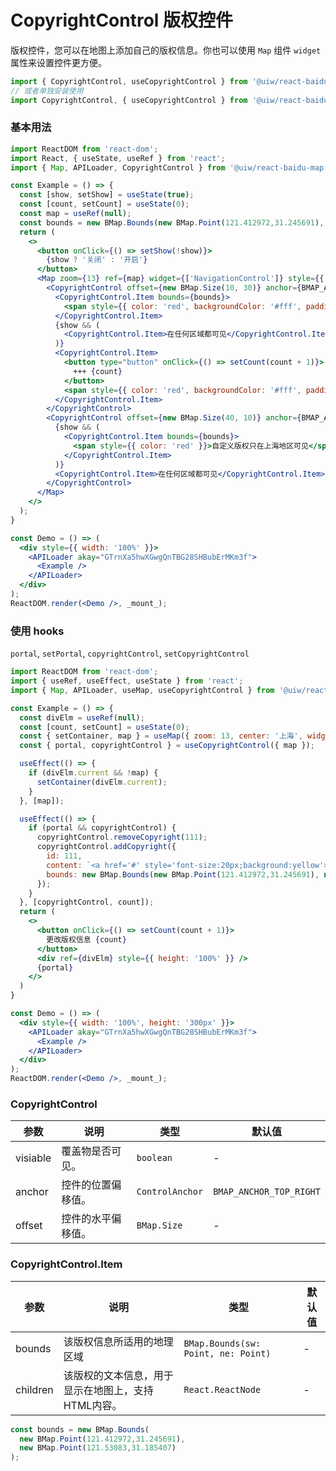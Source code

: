 CopyrightControl 版权控件
===

版权控件，您可以在地图上添加自己的版权信息。你也可以使用 `Map` 组件 `widget` 属性来设置控件更方便。

```jsx
import { CopyrightControl, useCopyrightControl } from '@uiw/react-baidu-map';
// 或者单独安装使用
import CopyrightControl, { useCopyrightControl } from '@uiw/react-baidu-map-copyright-control';
```

### 基本用法

<!--rehype:bgWhite=true&codeSandbox=true&codePen=true-->
```jsx
import ReactDOM from 'react-dom';
import React, { useState, useRef } from 'react';
import { Map, APILoader, CopyrightControl } from '@uiw/react-baidu-map';

const Example = () => {
  const [show, setShow] = useState(true);
  const [count, setCount] = useState(0);
  const map = useRef(null);
  const bounds = new BMap.Bounds(new BMap.Point(121.412972,31.245691), new BMap.Point(121.53083,31.185407));
  return (
    <>
      <button onClick={() => setShow(!show)}>
        {show ? '关闭' : '开启'}
      </button>
      <Map zoom={13} ref={map} widget={['NavigationControl']} style={{ height: 350 }}>
        <CopyrightControl offset={new BMap.Size(10, 30)} anchor={BMAP_ANCHOR_TOP_RIGHT}>
          <CopyrightControl.Item bounds={bounds}>
            <span style={{ color: 'red', backgroundColor: '#fff', padding: 3 }}>自定义版权只在上海地区可见</span>
          </CopyrightControl.Item>
          {show && (
            <CopyrightControl.Item>在任何区域都可见</CopyrightControl.Item>
          )}
          <CopyrightControl.Item>
            <button type="button" onClick={() => setCount(count + 1)}>
              +++ {count}
            </button>
            <span style={{ color: 'red', backgroundColor: '#fff', padding: 3 }}>在任何区域都可见</span>
          </CopyrightControl.Item>
        </CopyrightControl>
        <CopyrightControl offset={new BMap.Size(40, 10)} anchor={BMAP_ANCHOR_BOTTOM_RIGHT}>
          {show && (
            <CopyrightControl.Item bounds={bounds}>
              <span style={{ color: 'red' }}>自定义版权只在上海地区可见</span>
            </CopyrightControl.Item>
          )}
          <CopyrightControl.Item>在任何区域都可见</CopyrightControl.Item>
        </CopyrightControl>
      </Map>
    </>
  );
}

const Demo = () => (
  <div style={{ width: '100%' }}>
    <APILoader akay="GTrnXa5hwXGwgQnTBG28SHBubErMKm3f">
      <Example />
    </APILoader>
  </div>
);
ReactDOM.render(<Demo />, _mount_);
```

### 使用 hooks

`portal`, `setPortal`, `copyrightControl`, `setCopyrightControl`

<!--rehype:bgWhite=true&codeSandbox=true&codePen=true-->
```jsx
import ReactDOM from 'react-dom';
import { useRef, useEffect, useState } from 'react';
import { Map, APILoader, useMap, useCopyrightControl } from '@uiw/react-baidu-map';

const Example = () => {
  const divElm = useRef(null);
  const [count, setCount] = useState(0);
  const { setContainer, map } = useMap({ zoom: 13, center: '上海', widget: ['NavigationControl'] });
  const { portal, copyrightControl } = useCopyrightControl({ map });

  useEffect(() => {
    if (divElm.current && !map) {
      setContainer(divElm.current);
    }
  }, [map]);

  useEffect(() => {
    if (portal && copyrightControl) {
      copyrightControl.removeCopyright(111);
      copyrightControl.addCopyright({
        id: 111,
        content: `<a href='#' style='font-size:20px;background:yellow'>我是自定义版权控件呀${count}</a>`,
        bounds: new BMap.Bounds(new BMap.Point(121.412972,31.245691), new BMap.Point(121.53083,31.185407)),
      });
    }
  }, [copyrightControl, count]);
  return (
    <>
      <button onClick={() => setCount(count + 1)}>
        更改版权信息 {count}
      </button>
      <div ref={divElm} style={{ height: '100%' }} />
      {portal}
    </>
  )
}

const Demo = () => (
  <div style={{ width: '100%', height: '300px' }}>
    <APILoader akay="GTrnXa5hwXGwgQnTBG28SHBubErMKm3f">
      <Example />
    </APILoader>
  </div>
);
ReactDOM.render(<Demo />, _mount_);
```

### CopyrightControl

| 参数 | 说明 | 类型 | 默认值 |
| ----- | ----- | ----- | ----- |
| visiable | 覆盖物是否可见。 | `boolean` | - |
| anchor | 控件的位置偏移值。| `ControlAnchor` | `BMAP_ANCHOR_TOP_RIGHT` |
| offset | 控件的水平偏移值。 | `BMap.Size` | - |

### CopyrightControl.Item

| 参数 | 说明 | 类型 | 默认值 |
| ----- | ----- | ----- | ----- |
| bounds | 该版权信息所适用的地理区域 | `BMap.Bounds(sw: Point, ne: Point)` | - |
| children | 该版权的文本信息，用于显示在地图上，支持HTML内容。 | `React.ReactNode` | - |

```js
const bounds = new BMap.Bounds(
  new BMap.Point(121.412972,31.245691),
  new BMap.Point(121.53083,31.185407)
);
```